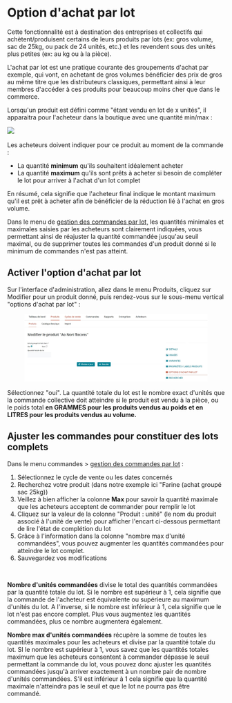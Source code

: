 # Option d'achat par lot

Cette fonctionnalité est à destination des entreprises et collectifs qui achètent/produisent certains de leurs produits par lots (ex: gros volume, sac de 25kg, ou pack de 24 unités, etc.) et les revendent sous des unités plus petites (ex: au kg ou à la pièce).&#x20;

L'achat par lot est une pratique courante des groupements d'achat par exemple, qui vont, en achetant de gros volumes bénéficier des prix de gros au même titre que les distributeurs classiques, permettant ainsi à leur membres d'accéder à ces produits pour beaucoup moins cher que dans le commerce.

Lorsqu'un produit est défini comme "étant vendu en lot de x unités", il apparaitra pour l'acheteur dans la boutique avec une quantité min/max :

![](../../.gitbook/assets/bulkbuy.gif)

Les acheteurs doivent indiquer pour ce produit au moment de la commande :

* La quantité **minimum** qu'ils souhaitent idéalement acheter
* La quantité **maximum** qu'ils sont prêts à acheter si besoin de compléter le lot pour arriver à l'achat d'un lot complet

En résumé, cela signifie que l'acheteur final indique le montant maximum qu'il est prêt à acheter afin de bénéficier de la réduction lié à l'achat en gros volume.

Dans le menu de [gestion des commandes par lot,](https://guide.openfoodnetwork.org/v/fr/basic-features/orders/view-orders#gestion-des-commandes-par-lot) les quantités minimales et maximales saisies par les acheteurs sont clairement indiquées, vous permettant ainsi de réajuster la quantité commandée jusqu'au seuil maximal, ou de supprimer toutes les commandes d'un produit donné si le minimum de commandes n'est pas atteint.

## Activer l'option d'achat par lot

Sur l'interface d'administration, allez dans le menu Produits, cliquez sur Modifier pour un produit donné, puis rendez-vous sur le sous-menu vertical "options d'achat par lot" :

<figure><img src="../../.gitbook/assets/Activer option d&#x27;achat par lot.jpg" alt=""><figcaption></figcaption></figure>

Sélectionnez "oui". La quantité totale du lot est le nombre exact d'unités que la commande collective doit atteindre si le produit est vendu à la pièce, ou le poids total **en GRAMMES pour les produits vendus au poids et en LITRES pour les produits vendus au volume.**

## Ajuster les commandes pour constituer des lots complets

Dans le menu commandes > [gestion des commandes par lot](https://guide.openfoodnetwork.org/v/fr/basic-features/orders/view-orders#gestion-des-commandes-par-lot) :

1. Sélectionnez le cycle de vente ou les dates concernés
2. Recherchez votre produit (dans notre exemple ici "Farine (achat groupé sac 25kg))
3. Veillez à bien afficher la colonne **Max** pour savoir la quantité maximale que les acheteurs acceptent de commander pour remplir le lot
4. Cliquez sur la valeur de la colonne "Produit : unité" (le nom du produit associé à l'unité de vente) pour afficher l'encart ci-dessous permettant de lire l'état de complétion du lot
5. Grâce à l'information dans la colonne "nombre max d'unité commandées", vous pouvez augmenter les quantités commandées pour atteindre le lot complet.
6. Sauvegardez vos modifications

<figure><img src="../../.gitbook/assets/Gestion des commandes par lot_détails.jpg" alt=""><figcaption></figcaption></figure>

**Nombre d'unités commandées** divise le total des quantités commandées par la quantité totale du lot. Si le nombre est supérieur à 1, cela signifie que la commande de l'acheteur est équivalente ou supérieure au maximum d'unités du lot. A l'inverse, si le nombre est inférieur à 1, cela signifie que le lot n'est pas encore complet. Plus vous augmentez les quantités commandées, plus ce nombre augmentera également.&#x20;

**Nombre max d'unités commandées** récupère la somme de toutes les quantités maximales pour les acheteurs et divise par la quantité totale du lot. SI le nombre est supérieur à 1, vous savez que les quantités totales maximum que les acheteurs consentent à commander dépasse le seuil permettant la commande du lot, vous pouvez donc ajuster les quantités commandées jusqu'à arriver exactement à un nombre pair de nombre d'unités commandées. S'il est inférieur à 1 cela signifie que la quantité maximale n'atteindra pas le seuil et que le lot ne pourra pas être commandé.&#x20;

